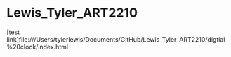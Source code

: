 # Lewis_Tyler_ART2210

[test link]file:///Users/tylerlewis/Documents/GitHub/Lewis_Tyler_ART2210/digtial%20clock/index.html




